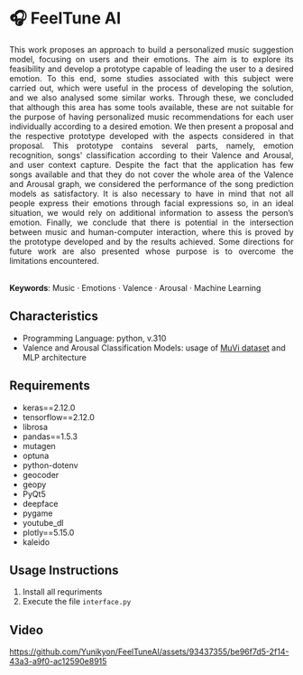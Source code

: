 # 🎧 FeelTune AI 

<div align="justify"> 
This work proposes an approach to build a personalized music suggestion model, focusing on users and their emotions. The aim is to explore its feasibility and develop a prototype capable of leading the user to a desired emotion. To this end, some studies associated with this subject were carried out, which were useful in the process of developing the solution, and we also analysed some similar works. Through these, we concluded that although this area has some tools available, these are not suitable for the purpose of having personalized music recommendations for each user individually according to a desired emotion. We then present a proposal and the respective prototype developed with the aspects considered in that proposal. This prototype contains several parts, namely, emotion recognition, songs' classification according to their Valence and Arousal, and user context capture. Despite the fact that the application has few songs available and that they do not cover the whole area of the Valence and Arousal graph, we considered the performance of the song prediction models as satisfactory. It is also necessary to have in mind that not all people express their emotions through facial expressions so, in an ideal situation, we would rely on additional information to assess the person’s emotion. Finally, we conclude that there is potential in the intersection between music and human-computer interaction, where this is proved by the prototype developed and by the results achieved. Some directions for future work are also presented whose purpose is to overcome the limitations encountered. 
</div>
<br>

**Keywords**: Music · Emotions · Valence · Arousal · Machine Learning

## Characteristics

- Programming Language: python, v.310
- Valence and Arousal Classification Models: usage of [MuVi dataset](https://github.com/AMAAI-Lab/MuVi) and MLP architecture

## Requirements

- keras==2.12.0
- tensorflow==2.12.0
- librosa
- pandas==1.5.3
- mutagen
- optuna
- python-dotenv
- geocoder
- geopy
- PyQt5
- deepface
- pygame
- youtube_dl
- plotly==5.15.0
- kaleido

## Usage Instructions

1. Install all requriments
2. Execute the file ```interface.py```

## Video

https://github.com/Yunikyon/FeelTuneAI/assets/93437355/be96f7d5-2f14-43a3-a9f0-ac12590e8915

